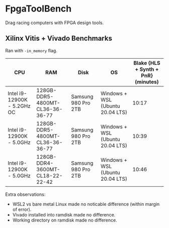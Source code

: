 # FpgaToolBench
Drag racing computers with FPGA design tools.

## Xilinx Vitis + Vivado Benchmarks
Ran with `-in_memory` flag.

| CPU                         | RAM                             | Disk                | OS                               | Blake {HLS + Synth + PnR} (minutes) |
|-----------------------------|---------------------------------|---------------------|----------------------------------|-------------------------------------|
| Intel i9-12900K - 5.2GHz OC | 128GB-DDR5-4800MT-CL36-36-36-77 | Samsung 980 Pro 2TB | Windows + WSL (Ubuntu 20.04 LTS) | 10:17                               |
| Intel i9-12900K - 5.0GHz    | 128GB-DDR5-4800MT-CL36-36-36-77 | Samsung 980 Pro 2TB | Windows + WSL (Ubuntu 20.04 LTS) | 10:39                               |
| Intel i9-12900K - 5.0GHz    | 128GB-DDR4-3600MT-CL18-22-22-42 | Samsung 980 Pro 2TB | Windows + WSL (Ubuntu 20.04 LTS) | 10:46                               |

Extra observations:
- WSL2 vs bare metal Linux made no noticable difference (within margin of error).
- Vivado installed into ramdisk made no difference.
- Working directory on ramdisk made no difference.
